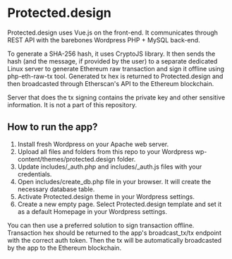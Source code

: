 # Protected.design
Protected.design uses Vue.js on the front-end. It communicates through REST API with the barebones Wordpress PHP + MySQL back-end.

To generate a SHA-256 hash, it uses CryptoJS library. It then sends the hash (and the message, if provided by the user) to a separate dedicated Linux server to generate Ethereum raw transaction and sign it offline using php-eth-raw-tx tool. Generated tx hex is returned to Protected.design and then broadcasted through Etherscan's API to the Ethereum blockchain.

Server that does the tx signing contains the private key and other sensitive information. It is not a part of this repository.


## How to run the app? ##

1. Install fresh Wordpress on your Apache web server.
2. Upload all files and folders from this repo to your Wordpress wp-content/themes/protected.design folder.
3. Update includes/_auth.php and includes/_auth.js files with your credentials.
4. Open includes/create_db.php file in your browser. It will create the necessary database table.
5. Activate Protected.design theme in your Wordpress settings.
6. Create a new empty page. Select Protected.design template and set it as a default Homepage in your Wordpress settings.


You can then use a preferred solution to sign transaction offline. Transaction hex should be returned to the app's broadcast_tx/tx endpoint with the correct auth token. Then the tx will be automatically broadcasted by the app to the Ethereum blockchain.
